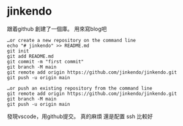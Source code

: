 # jinkendo


跟着github 創建了一個庫。 用來寫blog吧


```
…or create a new repository on the command line
echo "# jinkendo" >> README.md
git init
git add README.md
git commit -m "first commit"
git branch -M main
git remote add origin https://github.com/jinkendo/jinkendo.git
git push -u origin main

…or push an existing repository from the command line
git remote add origin https://github.com/jinkendo/jinkendo.git
git branch -M main
git push -u origin main
```

發現vscode，用github提交。 真的麻煩
還是配置 ssh 比較好